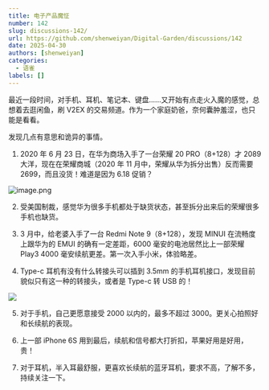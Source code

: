 ```yaml
---
title: 电子产品魔怔
number: 142
slug: discussions-142/
url: https://github.com/shenweiyan/Digital-Garden/discussions/142
date: 2025-04-30
authors: [shenweiyan]
categories: 
  - 语雀
labels: []
---
```


最近一段时间，对手机、耳机、笔记本、键盘......又开始有点走火入魔的感觉，总想着去逛闲鱼，刷 V2EX 的交易频道。作为一个家庭奶爸，奈何囊肿羞涩，也只能是看看。

发现几点有意思和诡异的事情。

<!-- more -->

1. 2020 年 6 月 23 日，在华为商场入手了一台荣耀 20 PRO（8+128）才 2089 大洋，现在在荣耀商城（2020 年 11 月中，荣耀从华为拆分出售）反而需要 2699，而且没货！难道是因为 6.18 促销？

![image.png](https://shub.weiyan.tech/yuque/elog-notebook-img/FpzZbZZppRi0oju4m2EKoTIFv_vs.png)

2. 受美国制裁，感觉华为很多手机都处于缺货状态，甚至拆分出来后的荣耀很多手机也缺货。

3. 3 月中，给老婆入手了一台 Redmi Note 9（8+128），发现 MINUI 在流畅度上跟华为的 EMUI 的确有一定差距，6000 毫安的电池居然比上一部荣耀 Play3 4000 毫安续航更差。第一次入手小米，体验略差。

4. Type-c 耳机有没有什么转接头可以插到 3.5mm 的手机耳机接口，发现目前貌似只有这一种的转接头，或者是 Type-c 转 USB 的！

![](https://shub.weiyan.tech/yuque/elog-notebook-img/FiK7dE_WbvLv7MJjCRgSA5AA47_y.jpeg)

5. 对于手机，自己更愿意接受 2000 以内的，最多不超过 3000。更关心拍照好和长续航的表现。

6. 上一部 iPhone 6S 用到最后，续航和信号都大打折扣，苹果好用是好用，贵！

7. 对于耳机，半入耳最舒服，更喜欢长续航的蓝牙耳机，要求不高，了解不多，持续关注一下。

<script src="https://giscus.app/client.js"
	data-repo="shenweiyan/Digital-Garden"
	data-repo-id="R_kgDOKgxWlg"
	data-mapping="number"
	data-term="142"
	data-reactions-enabled="1"
	data-emit-metadata="0"
	data-input-position="bottom"
	data-theme="light"
	data-lang="zh-CN"
	crossorigin="anonymous"
	async>
</script>
